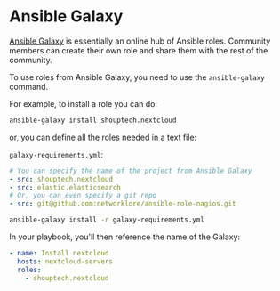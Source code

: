 # Ansible Galaxy

[Ansible Galaxy](https://galaxy.ansible.com/) is essentially an online hub of
Ansible roles. Community members can create their own role and share them with
the rest of the community.

To use roles from Ansible Galaxy, you need to use the `ansible-galaxy` command.

For example, to install a role you can do:

```bash
ansible-galaxy install shouptech.nextcloud
```

or, you can define all the roles needed in a text file:

`galaxy-requirements.yml`:

```yaml
# You can specify the name of the project from Ansible Galaxy
- src: shouptech.nextcloud
- src: elastic.elasticsearch
# Or, you can even specify a git repo
- src: git@github.com:networklore/ansible-role-nagios.git
```

```bash
ansible-galaxy install -r galaxy-requirements.yml
```

In your playbook, you'll then reference the name of the Galaxy:

```yaml
- name: Install nextcloud
  hosts: nextcloud-servers
  roles:
    - shouptech.nextcloud
```
